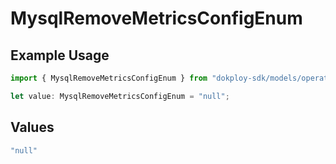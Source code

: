 # MysqlRemoveMetricsConfigEnum

## Example Usage

```typescript
import { MysqlRemoveMetricsConfigEnum } from "dokploy-sdk/models/operations";

let value: MysqlRemoveMetricsConfigEnum = "null";
```

## Values

```typescript
"null"
```